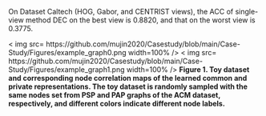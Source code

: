 
On Dataset Caltech (HOG, Gabor, and CENTRIST views), the ACC of single-view method DEC on the best view is 0.8820, and that on the worst view is 0.3775.


<p align="left">
< img src= https://github.com/mujin2020/Casestudy/blob/main/Case-Study/Figures/example_graph0.png
 width=100% />
 < img src= https://github.com/mujin2020/Casestudy/blob/main/Case-Study/Figures/example_graph1.png
 width=100% />
 <span><b>Figure 1. Toy dataset and corresponding node correlation maps of the learned common and private representations. The toy dataset is randomly sampled with the same nodes set from PSP and PAP graphs of the ACM dataset, respectively, and different colors indicate different node labels.</b></span>
 </p >
